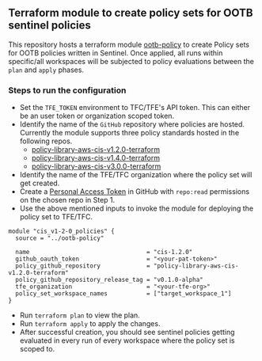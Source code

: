 ## Terraform module to create policy sets for OOTB sentinel policies

This repository hosts a terraform module [ootb-policy](./ootb-policy/) to create Policy sets for OOTB policies written in Sentinel. Once applied, all runs within specific/all workspaces will be subjected to policy evaluations between the `plan` and `apply` phases.

### Steps to run the configuration

- Set the `TFE_TOKEN` environment to TFC/TFE's API token. This can either be an user token or organization scoped token.
- Identify the name of the `GitHub` repository where policies are hosted. Currently the module supports three policy standards hosted in the following repos.
    - [policy-library-aws-cis-v1.2.0-terraform](https://github.com/hashicorp/policy-library-aws-cis-v1.2.0-terraform)
    - [policy-library-aws-cis-v1.4.0-terraform](https://github.com/hashicorp/policy-library-aws-cis-v1.4.0-terraform)
    - [policy-library-aws-cis-v3.0.0-terraform](https://github.com/hashicorp/policy-library-aws-cis-v3.0.0-terraform)
- Identify the name of the TFE/TFC organization where the policy set will get created.
- Create a [Personal Access Token](https://docs.github.com/en/authentication/keeping-your-account-and-data-secure/managing-your-personal-access-tokens) in GitHub with `repo:read` permissions on the chosen repo in Step 1.
- Use the above mentioned inputs to invoke the module for deploying the policy set to TFE/TFC.
```hcl
module "cis_v1-2-0_policies" {
  source = "../ootb-policy"

  name                                 = "cis-1.2.0"
  github_oauth_token                   = "<your-pat-token>"
  policy_github_repository             = "policy-library-aws-cis-v1.2.0-terraform"
  policy_github_repository_release_tag = "v0.1.0-alpha"
  tfe_organization                     = "<your-tfe-org>"
  policy_set_workspace_names           = ["target_workspace_1"]
}
```
- Run `terraform plan` to view the plan.
- Run `terraform apply` to apply the changes.
- After successful creation, you should see sentinel policies getting evaluated in every run of every workspace where the policy set is scoped to.